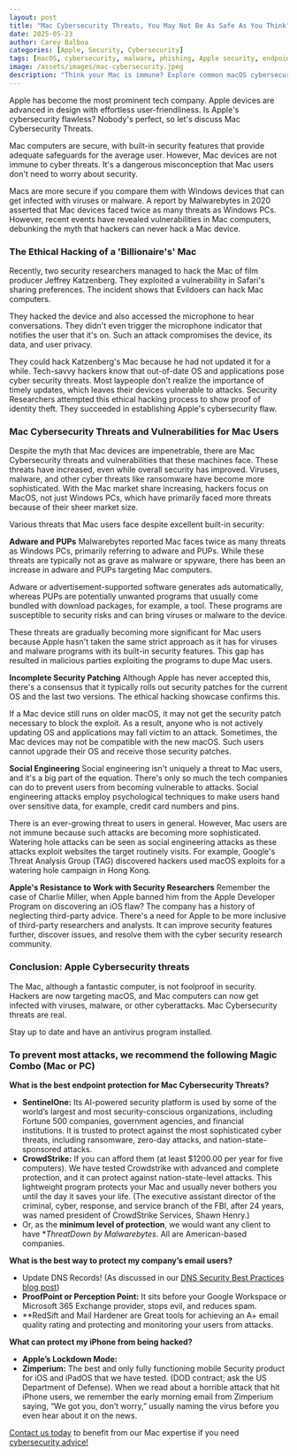```yaml
---
layout: post
title: "Mac Cybersecurity Threats, You May Not Be As Safe As You Think"
date: 2025-05-23
author: Carey Balboa
categories: [Apple, Security, Cybersecurity]
tags: [macOS, cybersecurity, malware, phishing, Apple security, endpoint protection]
image: /assets/images/mac-cybersecurity.jpeg
description: "Think your Mac is immune? Explore common macOS cybersecurity threats, vulnerabilities, adware, PUPs, and essential endpoint protection strategies."
---
```


Apple has become the most prominent tech company. Apple devices are advanced in design with effortless user-friendliness. Is Apple's cybersecurity flawless? Nobody's perfect, so let's discuss Mac Cybersecurity Threats.

Mac computers are secure, with built-in security features that provide adequate safeguards for the average user. However, Mac devices are not immune to cyber threats. It's a dangerous misconception that Mac users don't need to worry about security.

Macs are more secure if you compare them with Windows devices that can get infected with viruses or malware. A report by Malwarebytes in 2020 asserted that Mac devices faced twice as many threats as Windows PCs. However, recent events have revealed vulnerabilities in Mac computers, debunking the myth that hackers can never hack a Mac device.

### The Ethical Hacking of a 'Billionaire's' Mac

Recently, two security researchers managed to hack the Mac of film producer Jeffrey Katzenberg. They exploited a vulnerability in Safari's sharing preferences. The incident shows that Evildoers can hack Mac computers.

They hacked the device and also accessed the microphone to hear conversations. They didn't even trigger the microphone indicator that notifies the user that it's on. Such an attack compromises the device, its data, and user privacy.

They could hack Katzenberg's Mac because he had not updated it for a while. Tech-savvy hackers know that out-of-date OS and applications pose cyber security threats. Most laypeople don't realize the importance of timely updates, which leaves their devices vulnerable to attacks. Security Researchers attempted this ethical hacking process to show proof of identity theft. They succeeded in establishing Apple's cybersecurity flaw.

### Mac Cybersecurity Threats and Vulnerabilities for Mac Users

Despite the myth that Mac devices are impenetrable, there are Mac Cybersecurity threats and vulnerabilities that these machines face. These threats have increased, even while overall security has improved. Viruses, malware, and other cyber threats like ransomware have become more sophisticated. With the Mac market share increasing, hackers focus on MacOS, not just Windows PCs, which have primarily faced more threats because of their sheer market size.

Various threats that Mac users face despite excellent built-in security:

**Adware and PUPs**
Malwarebytes reported Mac faces twice as many threats as Windows PCs, primarily referring to adware and PUPs. While these threats are typically not as grave as malware or spyware, there has been an increase in adware and PUPs targeting Mac computers.

Adware or advertisement-supported software generates ads automatically, whereas PUPs are potentially unwanted programs that usually come bundled with download packages, for example, a tool. These programs are susceptible to security risks and can bring viruses or malware to the device.

These threats are gradually becoming more significant for Mac users because Apple hasn't taken the same strict approach as it has for viruses and malware programs with its built-in security features. This gap has resulted in malicious parties exploiting the programs to dupe Mac users.

**Incomplete Security Patching**
Although Apple has never accepted this, there's a consensus that it typically rolls out security patches for the current OS and the last two versions. The ethical hacking showcase confirms this.

If a Mac device still runs on older macOS, it may not get the security patch necessary to block the exploit. As a result, anyone who is not actively updating OS and applications may fall victim to an attack. Sometimes, the Mac devices may not be compatible with the new macOS. Such users cannot upgrade their OS and receive those security patches.

**Social Engineering**
Social engineering isn't uniquely a threat to Mac users, and it's a big part of the equation. There's only so much the tech companies can do to prevent users from becoming vulnerable to attacks. Social engineering attacks employ psychological techniques to make users hand over sensitive data, for example, credit card numbers and pins.

There is an ever-growing threat to users in general. However, Mac users are not immune because such attacks are becoming more sophisticated. Watering hole attacks can be seen as social engineering attacks as these attacks exploit websites the target routinely visits. For example, Google's Threat Analysis Group (TAG) discovered hackers used macOS exploits for a watering hole campaign in Hong Kong.

**Apple's Resistance to Work with Security Researchers**
Remember the case of Charlie Miller, when Apple banned him from the Apple Developer Program on discovering an iOS flaw? The company has a history of neglecting third-party advice. There's a need for Apple to be more inclusive of third-party researchers and analysts. It can improve security features further, discover issues, and resolve them with the cyber security research community.

### Conclusion: Apple Cybersecurity threats

The Mac, although a fantastic computer, is not foolproof in security. Hackers are now targeting macOS, and Mac computers can now get infected with viruses, malware, or other cyberattacks. Mac Cybersecurity threats are real.

Stay up to date and have an antivirus program installed.

### To prevent most attacks, we recommend the following Magic Combo (Mac or PC)

**What is the best endpoint protection for Mac Cybersecurity Threats?**
* **SentinelOne:** Its AI-powered security platform is used by some of the world’s largest and most security-conscious organizations, including Fortune 500 companies, government agencies, and financial institutions. It is trusted to protect against the most sophisticated cyber threats, including ransomware, zero-day attacks, and nation-state-sponsored attacks.
* **CrowdStrike:** If you can afford them (at least $1200.00 per year for five computers). We have tested Crowdstrike with advanced and complete protection, and it can protect against nation-state-level attacks. This lightweight program protects your Mac and usually never bothers you until the day it saves your life. (The executive assistant director of the criminal, cyber, response, and service branch of the FBI, after 24 years, was named president of CrowdStrike Services, Shawn Henry.)  
* Or, as the **minimum level of protection**, we would want any client to have **ThreatDown by Malwarebytes*.
All are American-based companies.

**What is the best way to protect my company’s email users?**
* Update DNS Records! (As discussed in our [DNS Security Best Practices blog post](/2025-05-25-dns-security-best-practices.html))
* **ProofPoint or Perception Point:** It sits before your Google Workspace or Microsoft 365 Exchange provider, stops evil, and reduces spam.
* **RedSift and Mail Hardener are Great tools for achieving an A+ email quality rating and protecting and monitoring your users from attacks.

**What can protect my iPhone from being hacked?**
* **Apple’s Lockdown Mode:**
* **Zimperium:** The best and only fully functioning mobile Security product for iOS and iPadOS that we have tested. (DOD contract; ask the US Department of Defense). When we read about a horrible attack that hit iPhone users, we remember the early morning email from Zimperium saying, “We got you, don’t worry,” usually naming the virus before you even hear about it on the news.

[Contact us today](https://schedule.it-help.tech/) to benefit from our Mac expertise if you need [cybersecurity advice!](/services.html)
